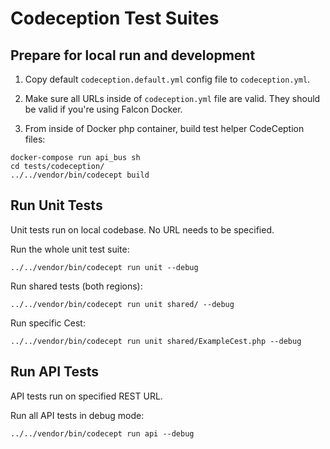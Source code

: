 # Codeception Test Suites


## Prepare for local run and development

1. Copy default `codeception.default.yml` config file to `codeception.yml`.

2. Make sure all URLs inside of `codeception.yml` file are valid. They should be valid if you're using Falcon Docker.

3. From inside of Docker php container, build test helper CodeCeption files:

```
docker-compose run api_bus sh
cd tests/codeception/
../../vendor/bin/codecept build
```

## Run Unit Tests

Unit tests run on local codebase. No URL needs to be specified.

Run the whole unit test suite:

```
../../vendor/bin/codecept run unit --debug
```

Run shared tests (both regions):

```
../../vendor/bin/codecept run unit shared/ --debug
```

Run specific Cest:

```
../../vendor/bin/codecept run unit shared/ExampleCest.php --debug
```

## Run API Tests

API tests run on specified REST URL.

Run all API tests in debug mode:

```
../../vendor/bin/codecept run api --debug
```
